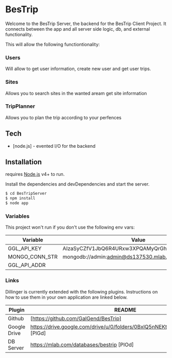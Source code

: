 # BesTrip

Welcome to the BesTrip Server, the backend for the BesTrip Client Project.
It connects between the app and all server side logic, db, and external functionality.

This will allow the following functiontionality:

### Users

Will allow to get user information, create new user and get user trips.

### Sites

Allows you to search sites in the wanted aream get site information

### TripPlanner

Allows you to plan the trip according to your perfences

## Tech
* [node.js] - evented I/O for the backend

## Installation

 requires [Node.js](https://nodejs.org/) v4+ to run.

Install the dependencies and devDependencies and start the server.

```sh
$ cd BesTripServer
$ npm install 
$ node app
```

### Variables

This project won't run if you don't use the following env vars:

| Variable | Value |
| ------ | ------ |
| GGL_API_KEY | AIzaSyCZfV1JbQ6R4URxw3XPQAMyQrGhfNUoTTw |
| MONGO_CONN_STR | mongodb://admin:admin@ds137530.mlab.com:37530/bestrip |
| GGL_API_ADDR |  |


### Links

Dillinger is currently extended with the following plugins. Instructions on how to use them in your own application are linked below.

| Plugin | README |
| ------ | ------ |
| Github | [https://github.com/GalGend/BesTrip] |
| Google Drive | https://drive.google.com/drive/u/0/folders/0BxlQ5nNEKtBRTWJQbFJjLTZUbFk [PlGd] |
| DB Server | https://mlab.com/databases/bestrip [PlOd] |
